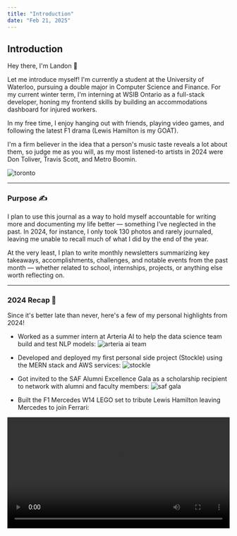 ```yaml
---
title: "Introduction"
date: "Feb 21, 2025"
---
```


## Introduction

Hey there, I'm Landon 👋 

Let me introduce myself! I'm currently a student at the University of Waterloo, pursuing a double major in Computer Science and Finance. For my current winter term, I'm interning at WSIB Ontario as a full-stack developer, honing my frontend skills by building an accommodations dashboard for injured workers.

In my free time, I enjoy hanging out with friends, playing video games, and following the latest F1 drama (Lewis Hamilton is my GOAT).

I'm a firm believer in the idea that a person's music taste reveals a lot about them, so judge me as you will, as my most listened-to artists in 2024 were Don Toliver, Travis Scott, and Metro Boomin.

![toronto](/toronto-pic.jpg)

---
 
### Purpose ✍️

I plan to use this journal as a way to hold myself accountable for writing more and documenting my life better — something I’ve neglected in the past. In 2024, for instance, I only took 130 photos and rarely journaled, leaving me unable to recall much of what I did by the end of the year.

At the very least, I plan to write monthly newsletters summarizing key takeaways, accomplishments, challenges, and notable events from the past month — whether related to school, internships, projects, or anything else worth reflecting on.

---

### 2024 Recap 📸

Since it's better late than never, here's a few of my personal highlights from 2024!

- Worked as a summer intern at Arteria AI to help the data science team build and test NLP models:
![arteria ai team](/arteria-team.png)

- Developed and deployed my first personal side project (Stockle) using the MERN stack and AWS services:
![stockle](/stockle-project.png)

- Got invited to the SAF Alumni Excellence Gala as a scholarship recipient to network with alumni and faculty members:
![saf gala](/saf-gala.avif)


- Built the F1 Mercedes W14 LEGO set to tribute Lewis Hamilton leaving Mercedes to join Ferrari:
<video controls width="100%">
  <source src="/lego-f1-build.mp4" type="video/mp4">
  Your browser does not support the video tag.
</video>
